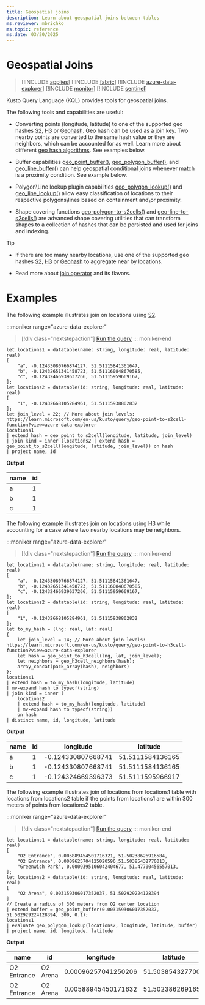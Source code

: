 ```yaml
---
title: Geospatial joins
description: Learn about geospatial joins between tables
ms.reviewer: mbrichko
ms.topic: reference
ms.date: 03/20/2025
---
```


# Geospatial Joins

> [!INCLUDE [applies](../includes/applies-to-version/applies.md)] [!INCLUDE [fabric](../includes/applies-to-version/fabric.md)] [!INCLUDE [azure-data-explorer](../includes/applies-to-version/azure-data-explorer.md)] [!INCLUDE [monitor](../includes/applies-to-version/monitor.md)] [!INCLUDE [sentinel](../includes/applies-to-version/sentinel.md)]

Kusto Query Language (KQL) provides tools for geospatial joins.

The following tools and capabilities are useful:

* Converting points (longitude, latitude) to one of the supported geo hashes [S2](geo-point-to-s2cell-function.md), [H3](geo-point-to-h3cell-function.md) or [Geohash](geo-point-to-geohash-function.md). Geo hash can be used as a join key. Two nearby points are converted to the same hash value or they are neighbors, which can be accounted for as well. Learn more about different [geo hash algorithms](geospatial-grid-systems.md). See examples below.


* Buffer capabilities [geo_point_buffer()](geo-point-buffer-function.md), [geo_polygon_buffer()](geo-polygon-buffer-function.md), and [geo_line_buffer()](geo-line-buffer-function.md) can help geospatial conditional joins whenever match is a proximity condition. See example below.


* Polygon\Line lookup plugin capabilities [geo_polygon_lookup()](geo-polygon-lookup-plugin.md) and [geo_line_lookup()](geo-line-lookup-plugin.md) allow easy classification of locations to their respective polygons\lines based on containment and\or proximity.


* Shape covering functions [geo-polygon-to-s2cells()](geo-polygon-to-s2cells-function.md) and [geo-line-to-s2cells()](geo-line-to-s2cells-function.md) are advanced shape covering utilities that can transform shapes to a collection of hashes that can be persisted and used for joins and indexing.

> [!TIP]
>
> * If there are too many nearby locations, use one of the supported geo hashes [S2](geo-point-to-s2cell-function.md), [H3](geo-point-to-h3cell-function.md) or [Geohash](geo-point-to-geohash-function.md) to aggregate near by locations.
>
> * Read more about [join operator](join-operator.md) and its flavors.

# Examples

The following example illustrates join on locations using [S2](geo-point-to-s2cell-function.md).

:::moniker range="azure-data-explorer"
> [!div class="nextstepaction"]
> <a href="https://dataexplorer.azure.com/clusters/help/databases/Samples?query=H4sIAAAAAAAAA62S3W7jIBCF7%2F0Uo14lkh2bX%2BNU0T7BPsGqiog9SWgJZAF3u1UfviTZrd3LSoUrBr5zOAMWE1jf62S8iwQ2MOiU587iwukTriGmYNyhzIfcwaRxyKWA2uZCZqb1svhVQB53%2Bq6EqlkRyhlrVNNKqVpOaFuCICtBCBGKEyaJ5G15I3YTQaUgjBMuVEvZByEbxZVsG6HEP6SfIVzKjnWStVTKyaQTXa4TmU0e7gs7T0k%2FpTTD1zOS%2BY2lIo2gineSzOyZUg1VjP53f%2FTGbS0%2Bo83ulN5DXcNPHxD0zo%2B3bbhuxzUcUzrHdV1b1MGtTqYPPvp9WvX%2BVKOrxlg%2FjTH5%2BveI4W99QF%2BdM56q5KtIe7S22o%2Buv2T98Wzwz0a%2FjgGrS%2BQKX842u4ZievPiDfAloRvgqOMx3y4Lbq%2BC2%2BS3N8HFR2emnpSzTMssco3wZLLOBoxzGGAxa%2Fl3mCzBuyuf3c7BP2Kf4PJJSzDDO%2B6FSg%2FIAgAA" target="_blank">Run the query</a>
::: moniker-end

```kusto
let locations1 = datatable(name: string, longitude: real, latitude: real)
[
    "a", -0.12433080766874127, 51.51115841361647,
    "b", -0.12432651341458723, 51.511160848670585,
    "c", -0.12432466939637266, 51.51115959669167,
];
let locations2 = datatable(id: string, longitude: real, latitude: real)
[
    "1", -0.12432668105284961, 51.51115938802832
];
let join_level = 22; // More about join levels: https://learn.microsoft.com/en-us/kusto/query/geo-point-to-s2cell-function?view=azure-data-explorer
locations1
| extend hash = geo_point_to_s2cell(longitude, latitude, join_level)
| join kind = inner (locations2 | extend hash = geo_point_to_s2cell(longitude, latitude, join_level)) on hash
| project name, id  
```

**Output**

|name|id|
|-|-|
|a|1|
|b|1|
|c|1|

The following example illustrates join on locations using [H3](geo-point-to-h3cell-function.md) while accounting for a case where two nearby locations may be neighbors.

:::moniker range="azure-data-explorer"
> [!div class="nextstepaction"]
> <a href="https://dataexplorer.azure.com/clusters/help/databases/Samples?query=H4sIAAAAAAAAA5VT27KbIBR9z1cw58nMaBRBxGQy%2FYJ%2BQafjECVKg2AB05Ne%2Fr2oidqnztEnN%2Buy194ouQNSV8wJrSwEZ1Az59%2BL5IFiHT8C64xQTehBqhFuqH3JcCZ9wXPW7%2F3uyw745429hSBKDjDFCCU0yQmhOYZpHoIMHjIIYUYxRAQSnIcz47IyUpJBhCHOaJ6ihUESiinJk4xmT0q1oWBCClQQlKeErCZFVvg6JN7k62kntynTf1KK%2BuMZ4bZjQmGSpRQXBG7sEaVJSlH6cne67B5ly2zr3QOpmo3FS%2F3XpD6iv2mhSsnvXHo0xCcQx%2BCzNhywix7mYzAd2yNonevtMY4lZ0YdOlEZbfXVHSrdxVxFg41vg3U6%2Fj5w84gbrqPe013kdNSiiksZXQdVjZP5dBf8x5n9HAyPxgFF%2FL2X3tUsfT379yLlJFL6WLPIGGkKE26a358WpuKiaS%2Fa2Cd9ZpVLORiln3hmDHuUlVZ%2BYUHPqls5VWZIuErtd3%2F8cJfLu%2FsN%2BLvjqn61uc48WDa77nTv8d19zMheFKeBe%2FRcX4P5RoyQadY34SFnIJTiBgRzqOU6TZ8f9Z45%2F%2FOfcVpNx76ZWlgn%2FLLA%2BG%2BGQNSbO7uq%2FwVv%2BiEW1AMAAA%3D%3D" target="_blank">Run the query</a>
::: moniker-end

```kusto
let locations1 = datatable(name: string, longitude: real, latitude: real)
[
    "a", -0.12433080766874127, 51.51115841361647,
    "b", -0.12432651341458723, 51.511160848670585,
    "c", -0.12432466939637266, 51.51115959669167,
];
let locations2 = datatable(id: string, longitude: real, latitude: real)
[
    "1", -0.12432668105284961, 51.51115938802832
];
let to_my_hash = (lng: real, lat: real)
{
    let join_level = 14; // More about join levels: https://learn.microsoft.com/en-us/kusto/query/geo-point-to-h3cell-function?view=azure-data-explorer
    let hash = geo_point_to_h3cell(lng, lat, join_level);
    let neighbors = geo_h3cell_neighbors(hash);
    array_concat(pack_array(hash), neighbors)
};
locations1
| extend hash = to_my_hash(longitude, latitude)
| mv-expand hash to typeof(string)
| join kind = inner (
    locations2
    | extend hash = to_my_hash(longitude, latitude)
    | mv-expand hash to typeof(string))
    on hash
| distinct name, id, longitude, latitude 
```

**Output**

|name|id|longitude|latitude|
|-|-|-|-|
|a|1|-0.124330807668741|51.5111584136165|
|b|1|-0.124330807668741|51.5111584136165|
|c|1|-0.124324669396373|	51.5111595966917


The following example illustrates join of locations from locations1 table with locations from locations2 table if the points from locations1 are within 300 meters of points from locations2 table.


:::moniker range="azure-data-explorer"
> [!div class="nextstepaction"]
> <a href="https://dataexplorer.azure.com/clusters/help/databases/Samples?query=H4sIAAAAAAAAA52SS0sDMRSF9%2FMrLl21ENq8M6N0ISIudS%2BlpDOZcew0KWnGB%2FjjvdPWVkFBzF3lJt%2B5J4d0LkEXSpva4HcM5lDZhLXq3NjbjbuAXYqtbwhe8k2b%2Bgpb0dkOG8ic95PsIQNcozsONz5F60s3IkCnlKo8L6SSijLDtOCMgGJTRbnINdcF0yqX5DeWFporQyXjCFBVaLJnRa6k4MZQysSRvY3O%2BZe2fIR7G9cnXBSKUU0ll1RqY%2Faz5QBKpRUqD%2FziMuu%2BxsC%2FxdBW%2FwrhKjpvjzYEU4VAF8wIxakwnwkUWBzflotCZotsNoNrlEkOLERbtf0OQg2CUti45OIO6hg2gNql87g%2FGc7ewb0m5ytY9XWNB3NoXFhuQ%2BvT8tAa%2F9UGGeYNrtkEUzl9jGHEs%2B36wdxBu3trgl92Iaz77fgc3ZeMzumQo7EJymxjeHJlguF3EWirH4EPa0OkhJYCAAA%3D" target="_blank">Run the query</a>
::: moniker-end

```kusto
let locations1 = datatable(name: string, longitude: real, latitude: real)
[
    "O2 Entrance", 0.005889454501716321, 51.50238626916584,
    "O2 Entrance", 0.0009625704125020596,51.50385432770013,
    "Greenwich Park", 0.0009395106042404677, 51.47700456557013,
];
let locations2 = datatable(id: string, longitude: real, latitude: real)
[
    "O2 Arena", 0.003159306017352037, 51.502929224128394
]
// Create a radius of 300 meters from O2 center location
| extend buffer = geo_point_buffer(0.003159306017352037, 51.502929224128394, 300, 0.1);
locations1
| evaluate geo_polygon_lookup(locations2, longitude, latitude, buffer)
| project name, id, longitude, latitude
```

**Output**

|name|id|longitude|latitude|
|-|-|-|-|
|O2 Entrance|O2 Arena|0.00096257041250206|51.5038543277001|
|O2 Entrance|O2 Arena|0.00588945450171632|51.5023862691658|